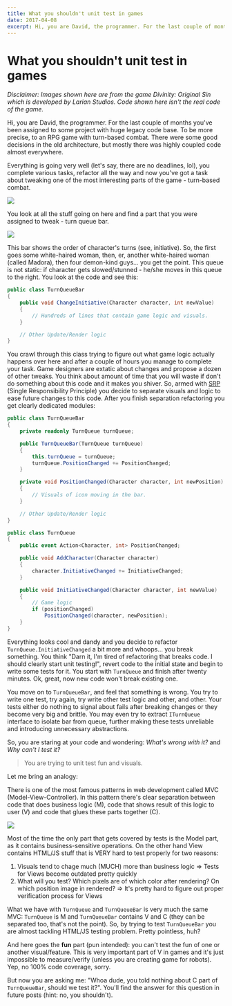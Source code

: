 ```yaml
---
title: What you shouldn't unit test in games
date: 2017-04-08
excerpt: Hi, you are David, the programmer. For the last couple of months you've been assigned to some project with huge legacy code base.
---
```


# What you shouldn't unit test in games

*Disclaimer: Images shown here are from the game Divinity: Original Sin which is developed by Larian Studios. Code shown here isn't the real code of the game.*

Hi, you are David, the programmer. For the last couple of months you've been assigned to some project with huge legacy code base. To be more precise, to an RPG game with turn-based combat. There were some good decisions in the old architecture, but mostly there was highly coupled code almost everywhere.

Everything is going very well (let's say, there are no deadlines, lol), you complete various tasks, refactor all the way and now you've got a task about tweaking one of the most interesting parts of the game - turn-based combat.

![](./images/what-you-shouldnt-unit-test-in-games/DOS.png)

You look at all the stuff going on here and find a part that you were assigned to tweak - turn queue bar.

![](./images/what-you-shouldnt-unit-test-in-games/DOS-bar.png)

This bar shows the order of character's turns (see, initiative). So, the first goes some white-haired woman, then, er, another white-haired woman (called Madora), then four demon-kind guys... you get the point. This queue is not static: if character gets slowed/stunned - he/she moves in this queue to the right. You look at the code and see this:

```csharp
public class TurnQueueBar
{
    public void ChangeInitiative(Character character, int newValue)
    {
        // Hundreds of lines that contain game logic and visuals.
    }

    // Other Update/Render logic
}
```

You crawl through this class trying to figure out what game logic actually happens over here and after a couple of hours you manage to complete your task. Game designers are extatic about changes and propose a dozen of other tweaks. You think about amount of time that you will waste if don't do something about this code and it makes you shiver. So, armed with [SRP](http://www.oodesign.com/single-responsibility-principle.html) (Single Responsibility Principle) you decide to separate visuals and logic to ease future changes to this code. After you finish separation refactoring you get clearly dedicated modules:

```csharp
public class TurnQueueBar
{
    private readonly TurnQueue turnQueue;

    public TurnQueueBar(TurnQueue turnQueue)
    {
        this.turnQueue = turnQueue;
        turnQueue.PositionChanged += PositionChanged;
    }

    private void PositionChanged(Character character, int newPosition)
    {
        // Visuals of icon moving in the bar.
    }

    // Other Update/Render logic
}

public class TurnQueue
{
    public event Action<Character, int> PositionChanged;

    public void AddCharacter(Character character)
    {
        character.InitiativeChanged += InitiativeChanged;
    }

    public void InitiativeChanged(Character character, int newValue)
    {
        // Game logic
        if (positionChanged)
            PositionChanged(character, newPosition);
    }
}
```

Everything looks cool and dandy and you decide to refactor `TurnQueue.InitiativeChanged` a bit more and whoops... you break something. You think "Darn it, I'm tired of refactoring that breaks code. I should clearly start unit testing!", revert code to the initial state and begin to write some tests for it. You start with `TurnQueue` and finish after twenty minutes. Ok, great, now new code won't break existing one.

You move on to `TurnQueueBar`, and feel that something is wrong. You try to write one test, try again, try write other test logic and other, and other. Your tests either do nothing to signal about fails after breaking changes or they become very big and brittle. You may even try to extract `ITurnQueue` interface to isolate bar from queue, further making these tests unreliable and introducing unnecessary abstractions.

So, you are staring at your code and wondering: *What's wrong with it?* and *Why can't I test it?*

> You are trying to unit test fun and visuals.

Let me bring an analogy:

There is one of the most famous patterns in web development called MVC (Model-View-Controller). In this pattern there's clear separation between code that does business logic (M), code that shows result of this logic to user (V) and code that glues these parts together (C).

![](./images/what-you-shouldnt-unit-test-in-games/MVC.png)

Most of the time the only part that gets covered by tests is the Model part, as it contains business-sensitive operations. On the other hand View contains HTML/JS stuff that is VERY hard to test properly for two reasons:

1. Visuals tend to chage much (MUCH) more than business logic => Tests for Views become outdated pretty quickly
2. What will you test? Which pixels are of which color after rendering? On which position image in rendered? => It's pretty hard to figure out proper verification process for Views

What we have with `TurnQueue` and `TurnQueueBar` is very much the same MVC: `TurnQueue` is M and `TurnQueueBar` contains V and C (they can be separated too, that's not the point). So, by trying to test `TurnQueueBar` you are almost tackling HTML/JS testing problem. Pretty pointless, huh?

And here goes the **fun** part (pun intended): you can't test the fun of one or another visual/feature. This is very important part of V in games and it's just impossible to measure/verify (unless you are creating game for robots). Yep, no 100% code coverage, sorry.

But now you are asking me: "Whoa dude, you told nothing about C part of `TurnQueueBar`, should we test it?". You'll find the answer for this question in future posts (hint: no, you shouldn't).

<Giscus />